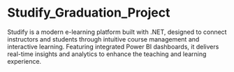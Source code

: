 # Studify_Graduation_Project
Studify is a modern e-learning platform built with .NET, designed to connect instructors and students through intuitive course management and interactive learning. Featuring integrated Power BI dashboards, it delivers real-time insights and analytics to enhance the teaching and learning experience.
